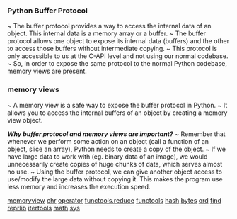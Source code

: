 ### Python Buffer Protocol
~  The buffer protocol provides a way to access the internal data of an object. This internal data is a memory array or a buffer.
~  The buffer protocol allows one object to expose its internal data (buffers) and the other to access those buffers without intermediate copying.
~  This protocol is only accessible to us at the C-API level and not using our normal codebase.
~  So, in order to expose the same protocol to the normal Python codebase, memory views are present.

### memory views
~ A memory view is a safe way to expose the buffer protocol in Python.
~ It allows you to access the internal buffers of an object by creating a memory view object.

***Why buffer protocol and memory views are important?***
~ Remember that whenever we perform some action on an object (call a function of an object, slice an array), Python needs to create a copy of the object.
~ If we have large data to work with (eg. binary data of an image), we would unnecessarily create copies of huge chunks of data, which serves almost no use.
~ Using the buffer protocol, we can give another object access to use/modify the large data without copying it. This makes the program use less memory and increases the execution speed.


[memoryview][1]
[chr][2] 
[operator][3] 
[functools.reduce][4] 
[functools][5] 
[hash][6] 
[bytes][7] 
[ord][8] 
[find][9] 
[reprlib][10] 
[itertools][11] 
[math][12] 
[sys][13]


[1]:https://www.programiz.com/python-programming/methods/built-in/memoryview/  "memoryview()"
[2]: https://www.programiz.com/python-programming/methods/built-in/chr/  "chr()"
[3]: https://docs.python.org/3/library/operator.html/  "operator()"
[4]: https://www.geeksforgeeks.org/reduce-in-python/   "functools.reduce()"
[5]: https://docs.python.org/3/library/functools.html/  "functools"
[6]: https://www.programiz.com/python-programming/methods/built-in/hash/  "hash()"
[7]: https://www.programiz.com/python-programming/methods/built-in/bytes/  "bytes()"
[8]: https://www.programiz.com/python-programming/methods/built-in/ord/  "ord()"
[9]: https://www.w3schools.com/python/ref_string_find.asp/  "find()"
[10]: https://docs.python.org/3/library/reprlib.html/  "reprlib"
[11]: https://docs.python.org/3/library/itertools.html  "itertools"
[12]: https://docs.python.org/3/library/math.html  "math"
[13]: https://docs.python.org/3/library/sys.html  "sys"




